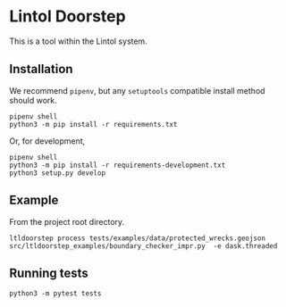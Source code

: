 # Lintol Doorstep

This is a tool within the Lintol system.

## Installation

We recommend `pipenv`, but any `setuptools` compatible install method should work.

    pipenv shell
    python3 -m pip install -r requirements.txt

Or, for development,

    pipenv shell
    python3 -m pip install -r requirements-development.txt
    python3 setup.py develop

## Example

From the project root directory.

    ltldoorstep process tests/examples/data/protected_wrecks.geojson src/ltldoorstep_examples/boundary_checker_impr.py  -e dask.threaded

## Running tests

    python3 -m pytest tests
